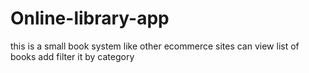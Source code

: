 # Online-library-app
this is a small book system like other ecommerce sites can view list of books add filter it by category 
